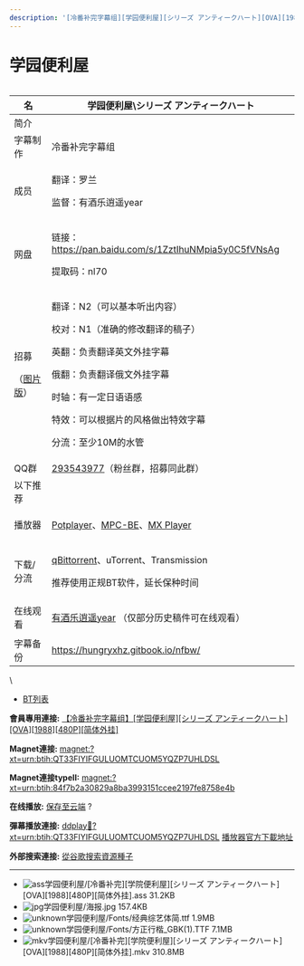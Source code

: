 ```yaml
---
description: '[冷番补完字幕组][学园便利屋][シリーズ アンティークハート][OVA][1988][480P][简体外挂]'
---
```


# 学园便利屋



<figure><img src="https://s1.ax1x.com/2020/09/01/dxYGHf.jpg" alt=""><figcaption></figcaption></figure>

| 名                                                                             | 学园便利屋\シリーズ アンティークハート                                                                                                                                                                    |
| ----------------------------------------------------------------------------- | --------------------------------------------------------------------------------------------------------------------------------------------------------------------------------------- |
| 简介                                                                            |                                                                                                                                                                                         |
| 字幕制作                                                                          | 冷番补完字幕组                                                                                                                                                                                 |
| 成员                                                                            | <p> </p><p>翻译：罗兰</p><p>监督：有酒乐逍遥year</p>                                                                                                                                                 |
| 网盘                                                                            | <p> 链接：https://pan.baidu.com/s/1ZztIhuNMpia5y0C5fVNsAg </p><p>提取码：nl70</p>                                                                                                              |
| <p>招募</p><p>（<a href="https://s2.ax1x.com/2020/01/30/11aCjS.jpg">图片版</a>）</p> | <p>翻译：N2（可以基本听出内容）</p><p>校对：N1（准确的修改翻译的稿子）</p><p>英翻：负责翻译英文外挂字幕</p><p>俄翻：负责翻译俄文外挂字幕</p><p>时轴：有一定日语语感</p><p>特效：可以根据片的风格做出特效字幕</p><p>分流：至少10M的水管</p>                                       |
| QQ群                                                                           | [293543977](https://jq.qq.com/?_wv=1027\&k=46bJVff)（粉丝群，招募同此群）                                                                                                                          |
| 以下推荐                                                                          |                                                                                                                                                                                         |
| 播放器                                                                           | <p><a href="https://potplayer.daum.net/">Potplayer</a>、<a href="https://sourceforge.net/projects/mpcbe/">MPC-BE</a>、<a href="https://www.lanzous.com/b688551">MX Player</a></p><p> </p> |
| 下载/分流                                                                         | <p><a href="https://github.com/c0re100/qBittorrent-Enhanced-Edition/releases">qBittorrent</a>、uTorrent、Transmission</p><p>推荐使用正规BT软件，延长保种时间</p><p> </p>                                 |
| 在线观看                                                                          | <p><a href="https://space.bilibili.com/7336293">有酒乐逍遥year</a> （仅部分历史稿件可在线观看）</p><p> </p>                                                                                                |
| 字幕备份                                                                          | https://hungryxhz.gitbook.io/nfbw/                                                                                                                                                      |

\


* [BT列表](https://share.dmhy.org/topics/view/547125_OVA_1988_480P.html#tabs-1)

**會員專用連接:** [【冷番补完字幕组】\[学园便利屋\]\[シリーズ アンティークハート\]\[OVA\]\[1988\]\[480P\]\[简体外挂\]](https://dl.dmhy.org/2020/09/01/84f7b2a30829a8ba3993151ccee2197fe8758e4b.torrent)

**Magnet連接:** [magnet:?xt=urn:btih:QT33FIYIFGULUOMTCUOM5YQZP7UHLDSL](https://magnet/?xt=urn:btih:QT33FIYIFGULUOMTCUOM5YQZP7UHLDSL\&dn=\&tr=http%3A%2F%2F104.238.198.186%3A8000%2Fannounce\&tr=udp%3A%2F%2F104.238.198.186%3A8000%2Fannounce\&tr=http%3A%2F%2Ftracker.openbittorrent.com%3A80%2Fannounce\&tr=udp%3A%2F%2Ftracker3.itzmx.com%3A6961%2Fannounce\&tr=http%3A%2F%2Ftracker4.itzmx.com%3A2710%2Fannounce\&tr=http%3A%2F%2Ftracker.publicbt.com%3A80%2Fannounce\&tr=http%3A%2F%2Ftracker.prq.to%2Fannounce\&tr=http%3A%2F%2Fopen.acgtracker.com%3A1096%2Fannounce\&tr=https%3A%2F%2Ft-115.rhcloud.com%2Fonly_for_ylbud\&tr=http%3A%2F%2Ftracker1.itzmx.com%3A8080%2Fannounce\&tr=http%3A%2F%2Ftracker2.itzmx.com%3A6961%2Fannounce\&tr=udp%3A%2F%2Ftracker1.itzmx.com%3A8080%2Fannounce\&tr=udp%3A%2F%2Ftracker2.itzmx.com%3A6961%2Fannounce\&tr=udp%3A%2F%2Ftracker3.itzmx.com%3A6961%2Fannounce\&tr=udp%3A%2F%2Ftracker4.itzmx.com%3A2710%2Fannounce)

**Magnet連接typeII:** [magnet:?xt=urn:btih:84f7b2a30829a8ba3993151ccee2197fe8758e4b](https://magnet/?xt=urn:btih:84f7b2a30829a8ba3993151ccee2197fe8758e4b)

**在线播放:** [保存至云端](https://mypikpak.com/drive/url-checker?url=magnet:?xt=urn:btih:84f7b2a30829a8ba3993151ccee2197fe8758e4b) ?

**彈幕播放連接:** [ddplay:magnet:?xt=urn:btih:QT33FIYIFGULUOMTCUOM5YQZP7UHLDSL](ddplay:magnet:?xt=urn:btih:QT33FIYIFGULUOMTCUOM5YQZP7UHLDSL\&dn=\&tr=http%3A%2F%2F104.238.198.186%3A8000%2Fannounce\&tr=udp%3A%2F%2F104.238.198.186%3A8000%2Fannounce\&tr=http%3A%2F%2Ftracker.openbittorrent.com%3A80%2Fannounce\&tr=udp%3A%2F%2Ftracker3.itzmx.com%3A6961%2Fannounce\&tr=http%3A%2F%2Ftracker4.itzmx.com%3A2710%2Fannounce\&tr=http%3A%2F%2Ftracker.publicbt.com%3A80%2Fannounce\&tr=http%3A%2F%2Ftracker.prq.to%2Fannounce\&tr=http%3A%2F%2Fopen.acgtracker.com%3A1096%2Fannounce\&tr=https%3A%2F%2Ft-115.rhcloud.com%2Fonly_for_ylbud\&tr=http%3A%2F%2Ftracker1.itzmx.com%3A8080%2Fannounce\&tr=http%3A%2F%2Ftracker2.itzmx.com%3A6961%2Fannounce\&tr=udp%3A%2F%2Ftracker1.itzmx.com%3A8080%2Fannounce\&tr=udp%3A%2F%2Ftracker2.itzmx.com%3A6961%2Fannounce\&tr=udp%3A%2F%2Ftracker3.itzmx.com%3A6961%2Fannounce\&tr=udp%3A%2F%2Ftracker4.itzmx.com%3A2710%2Fannounce) [播放器官方下載地址](http://www.dandanplay.com/?from=dmhy)

**外部搜索連接:** [從谷歌搜索資源種子](https://www.google.com/search?oe=utf-8\&q=84f7b2a30829a8ba3993151ccee2197fe8758e4b)

***

* ![ass](https://share.dmhy.org/images/icon/ass.gif)学园便利屋/\[冷番补完]\[学院便利屋]\[シリーズ アンティークハート]\[OVA]\[1988]\[480P]\[简体外挂].ass 31.2KB
* ![jpg](https://share.dmhy.org/images/icon/jpg.gif)学园便利屋/海报.jpg 157.4KB
* ![unknown](https://share.dmhy.org/images/icon/unknown.gif)学园便利屋/Fonts/经典综艺体简.ttf 1.9MB
* ![unknown](https://share.dmhy.org/images/icon/unknown.gif)学园便利屋/Fonts/方正行楷\_GBK(1).TTF 7.1MB
* ![mkv](https://share.dmhy.org/images/icon/mkv.gif)学园便利屋/\[冷番补完]\[学院便利屋]\[シリーズ アンティークハート]\[OVA]\[1988]\[480P]\[简体外挂].mkv 310.8MB



